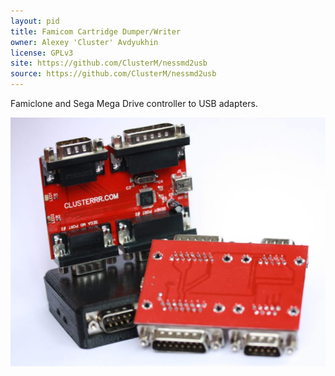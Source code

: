 ```yaml
---
layout: pid
title: Famicom Cartridge Dumper/Writer
owner: Alexey 'Cluster' Avdyukhin
license: GPLv3
site: https://github.com/ClusterM/nessmd2usb
source: https://github.com/ClusterM/nessmd2usb
---
```

Famiclone and Sega Mega Drive controller to USB adapters.

![NESSMD2USB](https://github.com/ClusterM/nessmd2usb/raw/master/images/photo.jpg)
